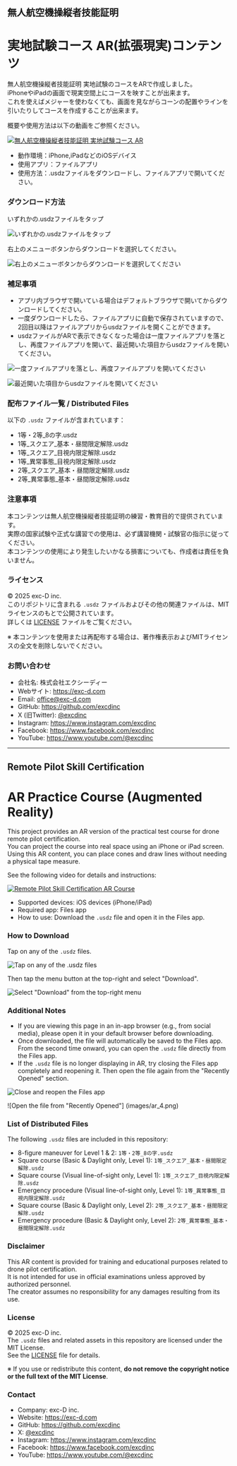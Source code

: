 
## 無人航空機操縦者技能証明 
# 実地試験コース AR(拡張現実)コンテンツ

無人航空機操縦者技能証明 実地試験のコースをARで作成しました。  
iPhoneやiPadの画面で現実空間上にコースを映すことが出来ます。  
これを使えばメジャーを使わなくても、画面を見ながらコーンの配置やラインを引いたりしてコースを作成することが出来ます。  

概要や使用方法は以下の動画をご参照ください。

[![無人航空機操縦者技能証明 実地試験コース AR](http://img.youtube.com/vi/w9anxjQpvg0/0.jpg)](https://youtu.be/w9anxjQpvg0)

- 動作環境：iPhone,iPadなどのiOSデバイス  
- 使用アプリ：ファイルアプリ  
- 使用方法：.usdzファイルをダウンロードし、ファイルアプリで開いてください。

### ダウンロード方法

いずれかの.usdzファイルをタップ

![いずれかの.usdzファイルをタップ](images/ar_1.png)

右上のメニューボタンからダウンロードを選択してください。

![右上のメニューボタンからダウンロードを選択してください](images/ar_2.png)

### 補足事項
- アプリ内ブラウザで開いている場合はデフォルトブラウザで開いてからダウンロードしてください。
- 一度ダウンロードしたら、ファイルアプリに自動で保存されていますので、2回目以降はファイルアプリからusdzファイルを開くことができます。
- usdzファイルがARで表示できなくなった場合は一度ファイルアプリを落とし、再度ファイルアプリを開いて、最近開いた項目からusdzファイルを開いてください。

![一度ファイルアプリを落とし、再度ファイルアプリを開いてください](images/ar_3.png)

![最近開いた項目からusdzファイルを開いてください](images/ar_4.png)


### 配布ファイル一覧 / Distributed Files

以下の `.usdz` ファイルが含まれています：

- 1等・2等_8の字.usdz  
- 1等_スクエア_基本・昼間限定解除.usdz  
- 1等_スクエア_目視内限定解除.usdz  
- 1等_異常事態_目視内限定解除.usdz  
- 2等_スクエア_基本・昼間限定解除.usdz  
- 2等_異常事態_基本・昼間限定解除.usdz

### 注意事項

本コンテンツは無人航空機操縦者技能証明の練習・教育目的で提供されています。  
実際の国家試験や正式な講習での使用は、必ず講習機関・試験官の指示に従ってください。  
本コンテンツの使用により発生したいかなる損害についても、作成者は責任を負いません。

### ライセンス

© 2025 exc-D inc.  
このリポジトリに含まれる `.usdz` ファイルおよびその他の関連ファイルは、MITライセンスのもとで公開されています。  
詳しくは [LICENSE](./LICENSE) ファイルをご覧ください。

※ 本コンテンツを使用または再配布する場合は、著作権表示およびMITライセンスの全文を削除しないでください。

### お問い合わせ 

- 会社名: 株式会社エクシーディー
- Webサイト: https://exc-d.com
- Email: office@exc-d.com
- GitHub: https://github.com/excdinc  
- X (旧Twitter): [@excdinc](https://twitter.com/excdinc)  
- Instagram: https://www.instagram.com/excdinc
- Facebook: https://www.facebook.com/excdinc
- YouTube: https://www.youtube.com/@excdinc


---

## Remote Pilot Skill Certification  
# AR Practice Course (Augmented Reality)

This project provides an AR version of the practical test course for drone remote pilot certification.  
You can project the course into real space using an iPhone or iPad screen.  
Using this AR content, you can place cones and draw lines without needing a physical tape measure.

See the following video for details and instructions:

[![Remote Pilot Skill Certification AR Course](http://img.youtube.com/vi/w9anxjQpvg0/0.jpg)](https://youtu.be/w9anxjQpvg0)

- Supported devices: iOS devices (iPhone/iPad)  
- Required app: Files app  
- How to use: Download the `.usdz` file and open it in the Files app.

### How to Download

Tap on any of the `.usdz` files.

![Tap on any of the .usdz files](images/ar_1.png)

Then tap the menu button at the top-right and select "Download".

![Select "Download" from the top-right menu](images/ar_2.png)

### Additional Notes
- If you are viewing this page in an in-app browser (e.g., from social media), please open it in your default browser before downloading.
- Once downloaded, the file will automatically be saved to the Files app. From the second time onward, you can open the `.usdz` file directly from the Files app.
- If the `.usdz` file is no longer displaying in AR, try closing the Files app completely and reopening it. Then open the file again from the "Recently Opened" section.

![Close and reopen the Files app](images/ar_3.png)

![Open the file from "Recently Opened"] (images/ar_4.png)

### List of Distributed Files

The following `.usdz` files are included in this repository:

- 8-figure maneuver for Level 1 & 2: `1等・2等_8の字.usdz`  
- Square course (Basic & Daylight only, Level 1): `1等_スクエア_基本・昼間限定解除.usdz`  
- Square course (Visual line-of-sight only, Level 1): `1等_スクエア_目視内限定解除.usdz`  
- Emergency procedure (Visual line-of-sight only, Level 1): `1等_異常事態_目視内限定解除.usdz`  
- Square course (Basic & Daylight only, Level 2): `2等_スクエア_基本・昼間限定解除.usdz`  
- Emergency procedure (Basic & Daylight only, Level 2): `2等_異常事態_基本・昼間限定解除.usdz`

### Disclaimer

This AR content is provided for training and educational purposes related to drone pilot certification.  
It is not intended for use in official examinations unless approved by authorized personnel.  
The creator assumes no responsibility for any damages resulting from its use.

### License

© 2025 exc-D inc.  
The `.usdz` files and related assets in this repository are licensed under the MIT License.  
See the [LICENSE](./LICENSE) file for details.

※ If you use or redistribute this content, **do not remove the copyright notice or the full text of the MIT License**.

### Contact

- Company: exc-D inc.  
- Website: https://exc-d.com  
- GitHub: https://github.com/excdinc  
- X: [@excdinc](https://twitter.com/excdinc)  
- Instagram: https://www.instagram.com/excdinc
- Facebook: https://www.facebook.com/excdinc
- YouTube: https://www.youtube.com/@excdinc
